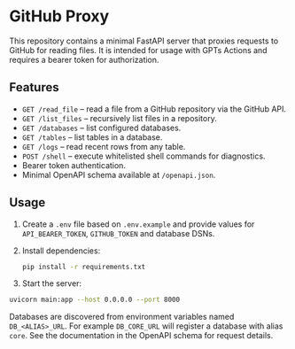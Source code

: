# GitHub Proxy

This repository contains a minimal FastAPI server that proxies requests to GitHub for reading files. It is intended for usage with GPTs Actions and requires a bearer token for authorization.

## Features

- `GET /read_file` – read a file from a GitHub repository via the GitHub API.
- `GET /list_files` – recursively list files in a repository.
- `GET /databases` – list configured databases.
- `GET /tables` – list tables in a database.
- `GET /logs` – read recent rows from any table.
- `POST /shell` – execute whitelisted shell commands for diagnostics.
- Bearer token authentication.
- Minimal OpenAPI schema available at `/openapi.json`.

## Usage

1. Create a `.env` file based on `.env.example` and provide values for `API_BEARER_TOKEN`, `GITHUB_TOKEN` and database DSNs.
2. Install dependencies:

   ```bash
   pip install -r requirements.txt
   ```

3. Start the server:

```bash
uvicorn main:app --host 0.0.0.0 --port 8000
```
Databases are discovered from environment variables named `DB_<ALIAS>_URL`.
For example `DB_CORE_URL` will register a database with alias `core`.
See the documentation in the OpenAPI schema for request details.
